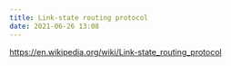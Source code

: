 ```yaml
---
title: Link-state routing protocol
date: 2021-06-26 13:08
---
```


https://en.wikipedia.org/wiki/Link-state_routing_protocol
